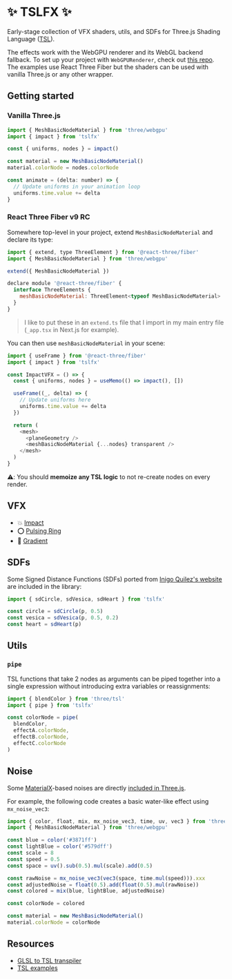 # ✨ TSLFX ✨

Early-stage collection of VFX shaders, utils, and SDFs for Three.js Shading Language ([TSL](https://github.com/mrdoob/three.js/wiki/Three.js-Shading-Language)).

The effects work with the WebGPU renderer and its WebGL backend fallback. To set up your project with `WebGPURenderer`, check out [this repo](https://github.com/verekia/three-gpu-ecosystem-tests). The examples use React Three Fiber but the shaders can be used with vanilla Three.js or any other wrapper.

## Getting started

### Vanilla Three.js

```js
import { MeshBasicNodeMaterial } from 'three/webgpu'
import { impact } from 'tslfx'

const { uniforms, nodes } = impact()

const material = new MeshBasicNodeMaterial()
material.colorNode = nodes.colorNode

const animate = (delta: number) => {
  // Update uniforms in your animation loop
  uniforms.time.value += delta
}
```

### React Three Fiber v9 RC

Somewhere top-level in your project, extend `MeshBasicNodeMaterial` and declare its type:

```jsx
import { extend, type ThreeElement } from '@react-three/fiber'
import { MeshBasicNodeMaterial } from 'three/webgpu'

extend({ MeshBasicNodeMaterial })

declare module '@react-three/fiber' {
  interface ThreeElements {
    meshBasicNodeMaterial: ThreeElement<typeof MeshBasicNodeMaterial>
  }
}
```

> I like to put these in an `extend.ts` file that I import in my main entry file (`_app.tsx` in Next.js for example).

You can then use `meshBasicNodeMaterial` in your scene:

```js
import { useFrame } from '@react-three/fiber'
import { impact } from 'tslfx'

const ImpactVFX = () => {
  const { uniforms, nodes } = useMemo(() => impact(), [])

  useFrame((_, delta) => {
    // Update uniforms here
    uniforms.time.value += delta
  })

  return (
    <mesh>
      <planeGeometry />
      <meshBasicNodeMaterial {...nodes} transparent />
    </mesh>
  )
}
```

⚠️: You should **memoize any TSL logic** to not re-create nodes on every render.

## VFX

- 💥 [Impact](https://tslfx.v1v2.io/impact)
- ⭕️ [Pulsing Ring](https://tslfx.v1v2.io/pulsing-ring)
- 🌈 [Gradient](https://tslfx.v1v2.io/gradient)

## SDFs

Some Signed Distance Functions (SDFs) ported from [Inigo Quilez's website](https://iquilezles.org/articles/distfunctions2d/) are included in the library:

```js
import { sdCircle, sdVesica, sdHeart } from 'tslfx'

const circle = sdCircle(p, 0.5)
const vesica = sdVesica(p, 0.5, 0.2)
const heart = sdHeart(p)
```

## Utils

### `pipe`

TSL functions that take 2 nodes as arguments can be piped together into a single expression without introducing extra variables or reassignments:

```js
import { blendColor } from 'three/tsl'
import { pipe } from 'tslfx'

const colorNode = pipe(
  blendColor,
  effectA.colorNode,
  effectB.colorNode,
  effectC.colorNode
)
```

## Noise

Some [MaterialX](https://materialx.org/)-based noises are directly [included in Three.js](https://github.com/mrdoob/three.js/blob/master/examples/webgpu_materialx_noise.html).

For example, the following code creates a basic water-like effect using `mx_noise_vec3`:

```js
import { color, float, mix, mx_noise_vec3, time, uv, vec3 } from 'three/tsl'
import { MeshBasicNodeMaterial } from 'three/webgpu'

const blue = color('#3871ff')
const lightBlue = color('#579dff')
const scale = 8
const speed = 0.5
const space = uv().sub(0.5).mul(scale).add(0.5)

const rawNoise = mx_noise_vec3(vec3(space, time.mul(speed))).xxx
const adjustedNoise = float(0.5).add(float(0.5).mul(rawNoise))
const colored = mix(blue, lightBlue, adjustedNoise)

const colorNode = colored

const material = new MeshBasicNodeMaterial()
material.colorNode = colorNode
```

## Resources

- [GLSL to TSL transpiler](https://threejs.org/examples/?q=webgpu#webgpu_tsl_transpiler)
- [TSL examples](https://threejs.org/examples/?q=tsl)
